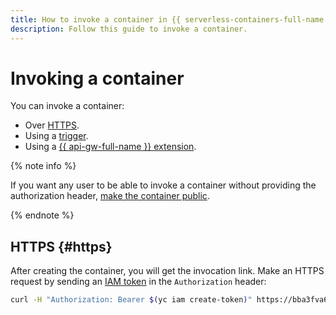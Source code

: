 ```yaml
---
title: How to invoke a container in {{ serverless-containers-full-name }}
description: Follow this guide to invoke a container.
---
```


# Invoking a container

You can invoke a container:
* Over [HTTPS](#https).
* Using a [trigger](../concepts/trigger/index.md).
* Using a [{{ api-gw-full-name }} extension](../../api-gateway/concepts/extensions/containers.md).

{% note info %}

If you want any user to be able to invoke a container without providing the authorization header, [make the container public](./container-public.md).

{% endnote %}

## HTTPS {#https}

After creating the container, you will get the invocation link. Make an HTTPS request by sending an [IAM token](../../iam/concepts/authorization/iam-token.md) in the `Authorization` header:

```bash
curl -H "Authorization: Bearer $(yc iam create-token)" https://bba3fva6ka5g********.{{ serverless-containers-host }}/hello
```

